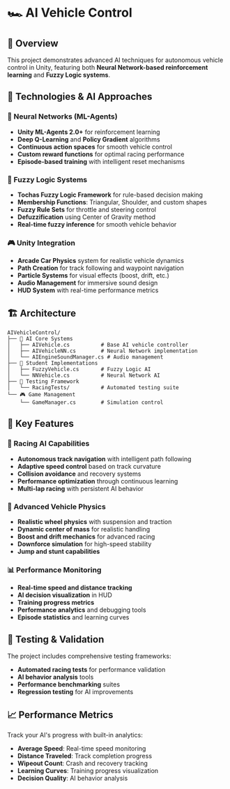 # 🏎️ AI Vehicle Control

## 🚀 Overview

This project demonstrates advanced AI techniques for autonomous vehicle control in Unity, featuring both **Neural Network-based reinforcement learning** and **Fuzzy Logic systems**.

## 🧠 Technologies & AI Approaches

### 🤖 Neural Networks (ML-Agents)
- **Unity ML-Agents 2.0+** for reinforcement learning
- **Deep Q-Learning** and **Policy Gradient** algorithms
- **Continuous action spaces** for smooth vehicle control
- **Custom reward functions** for optimal racing performance
- **Episode-based training** with intelligent reset mechanisms

### 🎯 Fuzzy Logic Systems
- **Tochas Fuzzy Logic Framework** for rule-based decision making
- **Membership Functions**: Triangular, Shoulder, and custom shapes
- **Fuzzy Rule Sets** for throttle and steering control
- **Defuzzification** using Center of Gravity method
- **Real-time fuzzy inference** for smooth vehicle behavior

### 🎮 Unity Integration
- **Arcade Car Physics** system for realistic vehicle dynamics
- **Path Creation** for track following and waypoint navigation
- **Particle Systems** for visual effects (boost, drift, etc.)
- **Audio Management** for immersive sound design
- **HUD System** with real-time performance metrics

## 🏗️ Architecture

```
AIVehicleControl/
├── 🧠 AI Core Systems
│   ├── AIVehicle.cs          # Base AI vehicle controller
│   ├── AIVehicleNN.cs        # Neural Network implementation
│   └── AIEngineSoundManager.cs # Audio management
├── 🎯 Student Implementations
│   ├── FuzzyVehicle.cs       # Fuzzy Logic AI
│   └── NNVehicle.cs          # Neural Network AI
├── 🧪 Testing Framework
│   └── RacingTests/          # Automated testing suite
└── 🎮 Game Management
    └── GameManager.cs        # Simulation control
```

## 🎯 Key Features

### 🏁 Racing AI Capabilities
- **Autonomous track navigation** with intelligent path following
- **Adaptive speed control** based on track curvature
- **Collision avoidance** and recovery systems
- **Performance optimization** through continuous learning
- **Multi-lap racing** with persistent AI behavior

### 🔧 Advanced Vehicle Physics
- **Realistic wheel physics** with suspension and traction
- **Dynamic center of mass** for realistic handling
- **Boost and drift mechanics** for advanced racing
- **Downforce simulation** for high-speed stability
- **Jump and stunt capabilities**

### 📊 Performance Monitoring
- **Real-time speed and distance tracking**
- **AI decision visualization** in HUD
- **Training progress metrics**
- **Performance analytics** and debugging tools
- **Episode statistics** and learning curves

## 🧪 Testing & Validation

The project includes comprehensive testing frameworks:

- **Automated racing tests** for performance validation
- **AI behavior analysis** tools
- **Performance benchmarking** suites
- **Regression testing** for AI improvements

## 📈 Performance Metrics

Track your AI's progress with built-in analytics:

- **Average Speed**: Real-time speed monitoring
- **Distance Traveled**: Track completion progress  
- **Wipeout Count**: Crash and recovery tracking
- **Learning Curves**: Training progress visualization
- **Decision Quality**: AI behavior analysis
